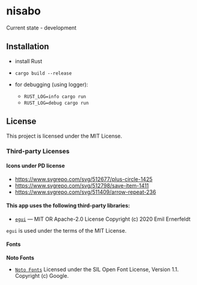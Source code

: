 # nisabo

Current state - development

## Installation

- install Rust
- `cargo build --release`

- for debugging (using logger):
  - `RUST_LOG=info cargo run`
  - `RUST_LOG=debug cargo run`

## License

This project is licensed under the MIT License.

### Third-party Licenses

#### Icons under PD license

- https://www.svgrepo.com/svg/512677/plus-circle-1425
- https://www.svgrepo.com/svg/512798/save-item-1411
- https://www.svgrepo.com/svg/511409/arrow-repeat-236

#### This app uses the following third-party libraries:

- [`egui`](https://github.com/emilk/egui) — MIT OR Apache-2.0 License
  Copyright (c) 2020 Emil Ernerfeldt

`egui` is used under the terms of the MIT License.

#### Fonts

**Noto Fonts**
- [`Noto Fonts`](https://fonts.google.com/noto/specimen/Noto+Sans?query=noto)
Licensed under the SIL Open Font License, Version 1.1.
Copyright (c) Google.

